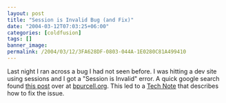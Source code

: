 ```yaml
---
layout: post
title: "Session is Invalid Bug (and Fix)"
date: "2004-03-12T07:03:25+06:00"
categories: [coldfusion]
tags: []
banner_image: 
permalink: /2004/03/12/3FA628DF-0803-044A-1E0280C81A499410
---
```


Last night I ran across a bug I had not seen before. I was hitting a dev site using sessions and I got a "Session is Invalid" error. A quick google search found <a href="http://www.bpurcell.org/blog/index.cfm?mode=entry&entry=994">this post</a> over at <a href="http://www.bpurcell.org">bpurcell.org</a>. This led to a <a href="http://www.macromedia.com/support/coldfusion/ts/documents/session_invalid_j2ee.htm">Tech Note</a> that describes how to fix the issue.